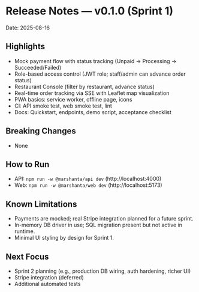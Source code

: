 # Release Notes — v0.1.0 (Sprint 1)

Date: 2025-08-16

## Highlights
- Mock payment flow with status tracking (Unpaid → Processing → Succeeded/Failed)
- Role-based access control (JWT role; staff/admin can advance order status)
- Restaurant Console (filter by restaurant, advance status)
- Real-time order tracking via SSE with Leaflet map visualization
- PWA basics: service worker, offline page, icons
- CI: API smoke test, web smoke test, lint
- Docs: Quickstart, endpoints, demo script, acceptance checklist

## Breaking Changes
- None

## How to Run
- API: `npm run -w @marshanta/api dev` (http://localhost:4000)
- Web: `npm run -w @marshanta/web dev` (http://localhost:5173)

## Known Limitations
- Payments are mocked; real Stripe integration planned for a future sprint.
- In-memory DB driver in use; SQL migration present but not active in runtime.
- Minimal UI styling by design for Sprint 1.

## Next Focus
- Sprint 2 planning (e.g., production DB wiring, auth hardening, richer UI)
- Stripe integration (deferred)
- Additional automated tests

